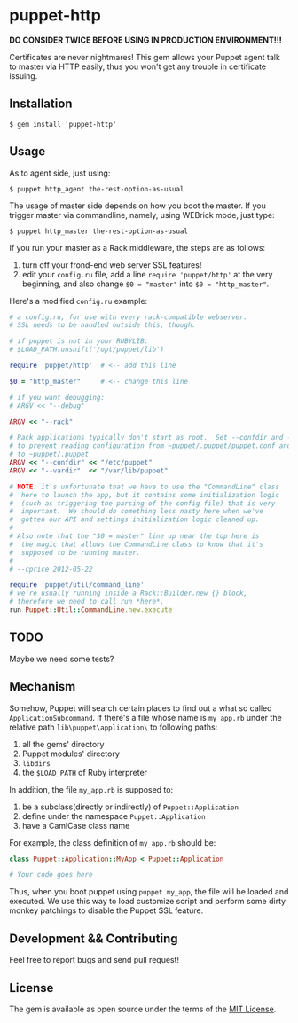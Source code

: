 # puppet-http

**DO CONSIDER TWICE BEFORE USING IN PRODUCTION ENVIRONMENT!!!**

Certificates are never nightmares! This gem allows your Puppet agent talk to master via HTTP easily, thus you won't
get any trouble in certificate issuing.

## Installation

```
$ gem install 'puppet-http'
```

## Usage

As to agent side, just using:

```
$ puppet http_agent the-rest-option-as-usual
```

The usage of master side depends on how you boot the master. If you trigger master via commandline, namely, using
WEBrick mode, just type:

```
$ puppet http_master the-rest-option-as-usual
```

If you run your master as a Rack middleware, the steps are as follows:

  1. turn off your frond-end web server SSL features!
  2. edit your `config.ru` file, add a line `require 'puppet/http'` at the very beginning, and also change
  `$0 = "master"` into `$0 = "http_master"`.
  
Here's a modified `config.ru` example:

```ruby
# a config.ru, for use with every rack-compatible webserver.
# SSL needs to be handled outside this, though.

# if puppet is not in your RUBYLIB:
# $LOAD_PATH.unshift('/opt/puppet/lib')

require 'puppet/http'  # <-- add this line

$0 = "http_master"     # <-- change this line

# if you want debugging:
# ARGV << "--debug"

ARGV << "--rack"

# Rack applications typically don't start as root.  Set --confdir and --vardir
# to prevent reading configuration from ~puppet/.puppet/puppet.conf and writing
# to ~puppet/.puppet
ARGV << "--confdir" << "/etc/puppet"
ARGV << "--vardir"  << "/var/lib/puppet"

# NOTE: it's unfortunate that we have to use the "CommandLine" class
#  here to launch the app, but it contains some initialization logic
#  (such as triggering the parsing of the config file) that is very
#  important.  We should do something less nasty here when we've
#  gotten our API and settings initialization logic cleaned up.
#
# Also note that the "$0 = master" line up near the top here is
#  the magic that allows the CommandLine class to know that it's
#  supposed to be running master.
#
# --cprice 2012-05-22

require 'puppet/util/command_line'
# we're usually running inside a Rack::Builder.new {} block,
# therefore we need to call run *here*.
run Puppet::Util::CommandLine.new.execute
```

## TODO

Maybe we need some tests?

## Mechanism 

Somehow, Puppet will search certain places to find out a what so called `ApplicationSubcommand`. If there's a file 
whose name is `my_app.rb` under the relative path `lib\puppet\application\` to following paths:

  1. all the gems' directory
  2. Puppet modules' directory
  3. `libdirs`
  4. the `$LOAD_PATH` of Ruby interpreter

In addition, the file `my_app.rb` is supposed to:
 
  1. be a subclass(directly or indirectly) of `Puppet::Application`
  2. define under the namespace `Puppet::Application`
  3. have a CamlCase class name

For example, the class definition of `my_app.rb` should be:

```ruby
class Puppet::Application::MyApp < Puppet::Application

# Your code goes here
```

Thus, when you boot puppet using `puppet my_app`, the file will be loaded and executed. We use this way to load 
customize script and perform some dirty monkey patchings to disable the Puppet SSL feature.

## Development && Contributing

Feel free to report bugs and send pull request!

## License

The gem is available as open source under the terms of the [MIT License](http://opensource.org/licenses/MIT).

